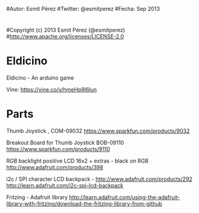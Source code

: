 #Autor: Esmit Pérez 
#Twitter: @esmitperez
#Fecha: Sep 2013
#
#Copyright (c) 2013 Esmit Pérez (@esmitperez)
#http://www.apache.org/licenses/LICENSE-2.0


Eldicino
========

Eldicino - An arduino game

Vine: https://vine.co/v/hmeHp9I6lun


Parts
=====
Thumb Joystick , COM-09032 
https://www.sparkfun.com/products/9032

Breakout Board for Thumb Joystick
BOB-09110
https://www.sparkfun.com/products/9110

RGB backlight positive LCD 16x2 + extras - black on RGB
http://www.adafruit.com/products/398

i2c / SPI character LCD backpack -
http://www.adafruit.com/products/292
http://learn.adafruit.com/i2c-spi-lcd-backpack

Fritzing - Adafruit library
http://learn.adafruit.com/using-the-adafruit-library-with-fritzing/download-the-fritzing-library-from-github
